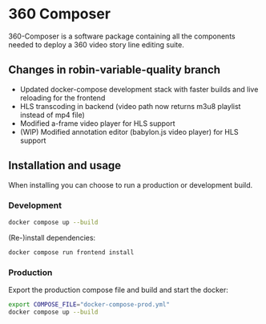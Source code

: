 # 360 Composer

360-Composer is a software package containing all the components needed to deploy a 360 video story line editing suite.

## Changes in robin-variable-quality branch

- Updated docker-compose development stack with faster builds and live reloading for the frontend
- HLS transcoding in backend (video path now returns m3u8 playlist instead of mp4 file)
- Modified a-frame video player for HLS support
- (WIP) Modified annotation editor (babylon.js video player) for HLS support

## Installation and usage

When installing you can choose to run a production or development build.

### Development

```bash
docker compose up --build
```

(Re-)install dependencies:
```
docker compose run frontend install
```

### Production

Export the production compose file and build and start the docker:

```bash
export COMPOSE_FILE="docker-compose-prod.yml"
docker compose up --build
```
